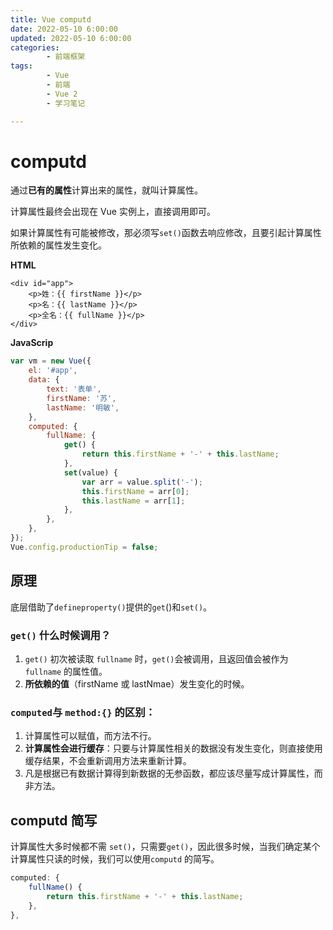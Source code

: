 ```yaml
---
title: Vue computd
date: 2022-05-10 6:00:00
updated: 2022-05-10 6:00:00
categories:
        - 前端框架
tags:
        - Vue
        - 前端
        - Vue 2
        - 学习笔记

---
```


# computd

通过**已有的属性**计算出来的属性，就叫计算属性。

计算属性最终会出现在 Vue 实例上，直接调用即可。

如果计算属性有可能被修改，那必须写`set()`函数去响应修改，且要引起计算属性所依赖的属性发生变化。

**HTML**

```vue
<div id="app">
	<p>姓：{{ firstName }}</p>
	<p>名：{{ lastName }}</p>
	<p>全名：{{ fullName }}</p>
</div>
```

**JavaScrip**

```js
var vm = new Vue({
	el: '#app',
	data: {
		text: '表单',
		firstName: '苏',
		lastName: '明敏',
	},
	computed: {
		fullName: {
			get() {
				return this.firstName + '-' + this.lastName;
			},
			set(value) {
				var arr = value.split('-');
				this.firstName = arr[0];
				this.lastName = arr[1];
			},
		},
	},
});
Vue.config.productionTip = false;
```

## **原理**

底层借助了`defineproperty()`提供的`get`()和`set()`。

### `get()` 什么时候调用？

1. `get()` 初次被读取 `fullname` 时，`get()`会被调用，且返回值会被作为 `fullname` 的属性值。
2. **所依赖的值**（firstName 或 lastNmae）发生变化的时候。

### `computed`与 `method:{}` 的区别：

1. 计算属性可以赋值，而方法不行。
2. **计算属性会进行缓存**：只要与计算属性相关的数据没有发生变化，则直接使用缓存结果，不会重新调用方法来重新计算。
3. 凡是根据已有数据计算得到新数据的无参函数，都应该尽量写成计算属性，而非方法。

## computd 简写

计算属性大多时候都不需 `set()`，只需要`get()`，因此很多时候，当我们确定某个计算属性只读的时候，我们可以使用`computd` 的简写。

```js
computed: {
    fullName() {
        return this.firstName + '-' + this.lastName;
    },
},
```

